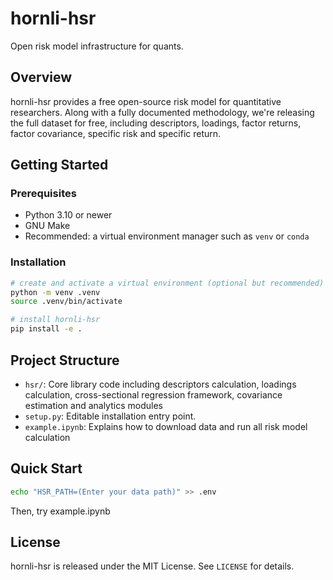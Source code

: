 # hornli-hsr

Open risk model infrastructure for quants.

## Overview

hornli-hsr provides a free open-source risk model for quantitative researchers. Along with a fully documented methodology, we're releasing the full dataset for free, including descriptors, loadings, factor returns, factor covariance, specific risk and specific return.

## Getting Started

### Prerequisites

- Python 3.10 or newer
- GNU Make
- Recommended: a virtual environment manager such as `venv` or `conda`

### Installation

```bash
# create and activate a virtual environment (optional but recommended)
python -m venv .venv
source .venv/bin/activate

# install hornli-hsr
pip install -e .
```

## Project Structure

- `hsr/`: Core library code including descriptors calculation, loadings calculation, cross-sectional regression framework, covariance estimation and analytics modules
- `setup.py`: Editable installation entry point.
- `example.ipynb`: Explains how to download data and run all risk model calculation


## Quick Start

```bash
echo "HSR_PATH=(Enter your data path)" >> .env
```
Then, try example.ipynb

## License
hornli-hsr is released under the MIT License. See `LICENSE` for details.